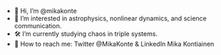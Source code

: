 - 👋 Hi, I’m @mikakonte
- 🌌 I’m interested in astrophysics, nonlinear dynamics, and science communication.
- 🛠 I’m currently studying chaos in triple systems.
- 💬 How to reach me: Twitter @MikaKonte & LinkedIn Mika Kontiainen

<!---
mikakonte/mikakonte is a ✨ special ✨ repository because its `README.md` (this file) appears on your GitHub profile.
You can click the Preview link to take a look at your changes.
--->

